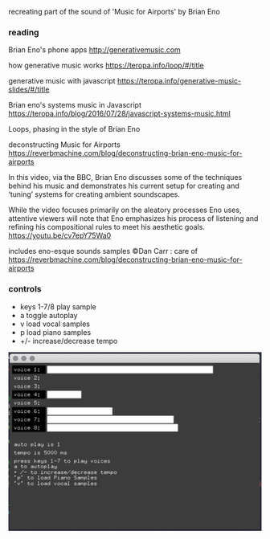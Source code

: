 

recreating part of the sound of 'Music for Airports' by Brian Eno

### reading

Brian Eno's phone apps http://generativemusic.com

how generative music works https://teropa.info/loop/#/title

generative music with javascript https://teropa.info/generative-music-slides/#/title

Brian eno's systems music in Javascript https://teropa.info/blog/2016/07/28/javascript-systems-music.html

Loops, phasing in the style of  Brian Eno

deconstructing Music for Airports 
https://reverbmachine.com/blog/deconstructing-brian-eno-music-for-airports

In this video, via the BBC, Brian Eno discusses some of the techniques behind his music and demonstrates his current setup for creating and ‘tuning’ systems for creating ambient soundscapes.

While the video focuses primarily on the aleatory processes Eno uses, attentive viewers will note that Eno emphasizes his process of listening and refining his compositional rules to meet his aesthetic goals. 
https://youtu.be/cv7epY75Wa0


includes eno-esque sounds samples ©Dan Carr : 
care of https://reverbmachine.com/blog/deconstructing-brian-eno-music-for-airports


### controls
* keys 1-7/8 play sample
* a toggle autoplay
* v load vocal samples
* p load piano samples
* +/- increase/decrease tempo
 
![screenshot](screenshot-randomAudio.png)

